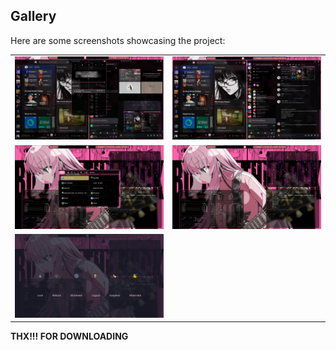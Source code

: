 ## Gallery

Here are some screenshots showcasing the project:

| | |
| --- | --- |
| ![Screenshot 1](assets/1.png) | ![Screenshot 2](assets/2.png) |
| ![Screenshot 3](assets/3.png) | ![Screenshot 4](assets/4.png) |
| ![Screenshot 5](assets/5.png) | |

<!--
Author of the original repository, sorry if the Markdown is too unreadable :<
-->
**THX!!! FOR DOWNLOADING**
